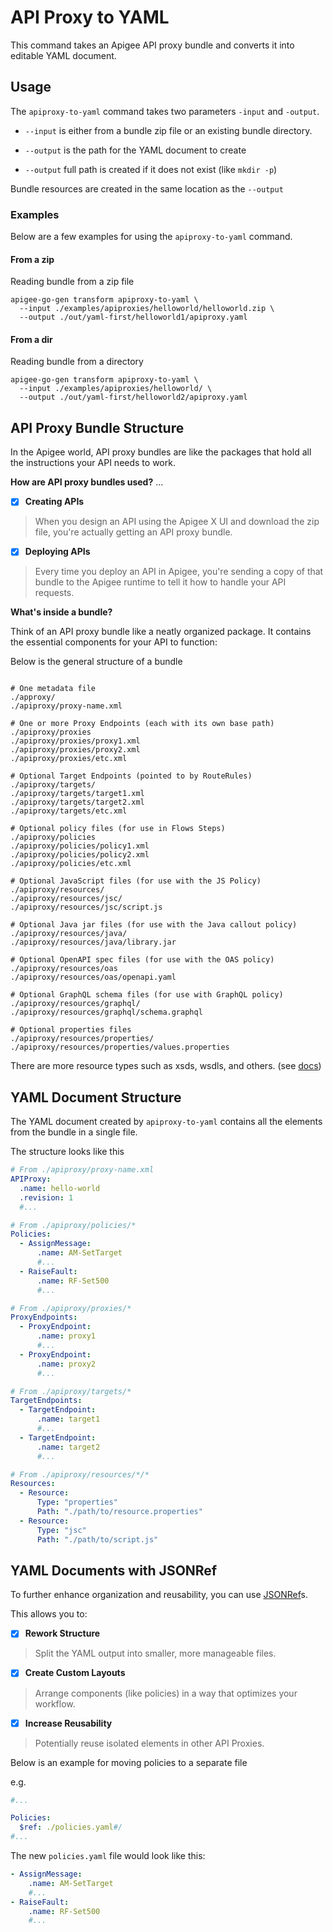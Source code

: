 # API Proxy to YAML
<!--
  Copyright 2024 Google LLC

  Licensed under the Apache License, Version 2.0 (the "License");
  you may not use this file except in compliance with the License.
  You may obtain a copy of the License at

       http://www.apache.org/licenses/LICENSE-2.0

  Unless required by applicable law or agreed to in writing, software
  distributed under the License is distributed on an "AS IS" BASIS,
  WITHOUT WARRANTIES OR CONDITIONS OF ANY KIND, either express or implied.
  See the License for the specific language governing permissions and
  limitations under the License.
-->

This command takes an Apigee API proxy bundle and converts it into editable YAML document. 

## Usage

The `apiproxy-to-yaml` command takes two parameters `-input` and `-output`.

* `--input` is either from a bundle zip file or an existing bundle directory.

* `--output` is the path for the YAML document to create

* `--output` full path is created if it does not exist (like `mkdir -p`)

Bundle resources are created in the same location as the `--output`

### Examples
Below are a few examples for using the `apiproxy-to-yaml` command.

#### From a zip
Reading bundle from a zip file
```shell
apigee-go-gen transform apiproxy-to-yaml \
  --input ./examples/apiproxies/helloworld/helloworld.zip \
  --output ./out/yaml-first/helloworld1/apiproxy.yaml
```

#### From a dir
Reading bundle from a directory
```shell
apigee-go-gen transform apiproxy-to-yaml \
  --input ./examples/apiproxies/helloworld/ \
  --output ./out/yaml-first/helloworld2/apiproxy.yaml
```


## API Proxy Bundle Structure
In the Apigee world, API proxy bundles are like the packages that hold all the instructions your API needs to work.

**How are API proxy bundles used?** ...

- [x] **Creating APIs**
> When you design an API using the Apigee X UI and download the zip file, you're actually getting an API proxy bundle.
- [x] **Deploying APIs**
> Every time you deploy an API in Apigee, you're sending a copy of that bundle to the Apigee runtime to tell it how to handle your API requests.

**What's inside a bundle?**

Think of an API proxy bundle like a neatly organized package. It contains the essential components for your API to function:

Below is the general structure of a bundle

```

# One metadata file
./approxy/
./apiproxy/proxy-name.xml

# One or more Proxy Endpoints (each with its own base path)
./apiproxy/proxies
./apiproxy/proxies/proxy1.xml
./apiproxy/proxies/proxy2.xml
./apiproxy/proxies/etc.xml

# Optional Target Endpoints (pointed to by RouteRules)
./apiproxy/targets/
./apiproxy/targets/target1.xml
./apiproxy/targets/target2.xml
./apiproxy/targets/etc.xml

# Optional policy files (for use in Flows Steps)
./apiproxy/policies
./apiproxy/policies/policy1.xml
./apiproxy/policies/policy2.xml
./apiproxy/policies/etc.xml

# Optional JavaScript files (for use with the JS Policy)
./apiproxy/resources/
./apiproxy/resources/jsc/
./apiproxy/resources/jsc/script.js

# Optional Java jar files (for use with the Java callout policy)
./apiproxy/resources/java/
./apiproxy/resources/java/library.jar

# Optional OpenAPI spec files (for use with the OAS policy)
./apiproxy/resources/oas
./apiproxy/resources/oas/openapi.yaml

# Optional GraphQL schema files (for use with GraphQL policy)
./apiproxy/resources/graphql/
./apiproxy/resources/graphql/schema.graphql

# Optional properties files
./apiproxy/resources/properties/
./apiproxy/resources/properties/values.properties
```

There are more resource types such as xsds, wsdls, and others. (see [docs](https://cloud.google.com/apigee/docs/api-platform/develop/resource-files))


## YAML Document Structure

The YAML document created by `apiproxy-to-yaml` contains all the elements from the bundle in a single file.

The structure looks like this

```yaml
# From ./apiproxy/proxy-name.xml
APIProxy:
  .name: hello-world
  .revision: 1
  #...

# From ./apiproxy/policies/*
Policies: 
  - AssignMessage: 
      .name: AM-SetTarget
      #...
  - RaiseFault:
      .name: RF-Set500
      #...

# From ./apiproxy/proxies/*
ProxyEndpoints: 
  - ProxyEndpoint: 
      .name: proxy1
      #...
  - ProxyEndpoint: 
      .name: proxy2
      #...

# From ./apiproxy/targets/*
TargetEndpoints: 
  - TargetEndpoint: 
      .name: target1
      #...
  - TargetEndpoint: 
      .name: target2
      #...

# From ./apiproxy/resources/*/* 
Resources: 
  - Resource:
      Type: "properties"
      Path: "./path/to/resource.properties"
  - Resource: 
      Type: "jsc"
      Path: "./path/to/script.js"
```


## YAML Documents with JSONRef

To further enhance organization and reusability, you can use [JSONRef](http://jsonref.org/)s.

This allows you to:

- [x] **Rework Structure**   
> Split the YAML output into smaller, more manageable files.

- [x] **Create Custom Layouts**   
> Arrange components (like policies) in a way that optimizes your workflow.

- [x] **Increase Reusability**  
> Potentially reuse isolated elements in other API Proxies.



Below is an example for moving policies to a separate file

e.g.

```yaml
#...

Policies: 
  $ref: ./policies.yaml#/
#...
```

The new `policies.yaml` file would look like this:

```yaml
- AssignMessage:
    .name: AM-SetTarget
    #...
- RaiseFault:
    .name: RF-Set500
    #...
```